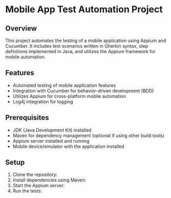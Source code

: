 # Mobile App Test Automation Project

## Overview
This project automates the testing of a mobile application using Appium and Cucumber. It includes test scenarios written in Gherkin syntax, step definitions implemented in Java, and utilizes the Appium framework for mobile automation.

## Features
- Automated testing of mobile application features
- Integration with Cucumber for behavior-driven development (BDD)
- Utilizes Appium for cross-platform mobile automation
- Log4j integration for logging

## Prerequisites
- JDK (Java Development Kit) installed
- Maven for dependency management (optional if using other build tools)
- Appium server installed and running
- Mobile device/emulator with the application installed

## Setup
1. Clone the repository:
2. Install dependencies using Maven:
3. Start the Appium server:
4. Run the tests:






